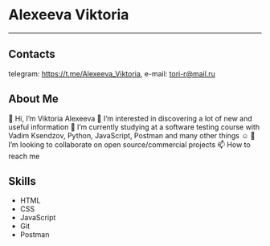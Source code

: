 # Alexeeva Viktoria
-------------------------------------------------------------------------------------------------------------------------------
## Contacts
telegram:
https://t.me/Alexeeva_Viktoria,
e-mail:
tori-r@mail.ru

## About Me
👋 Hi, I’m Viktoria Alexeeva
👀 I’m interested in discovering a lot of new and useful information
🌱 I’m currently studying at a software testing course with Vadim Ksendzov, Python, JavaScript, Postman and many other things ☺
💞️ I’m looking to collaborate on open source/commercial projects
📫 How to reach me

## Skills
- HTML
- CSS
- JavaScript
- Git
- Postman


